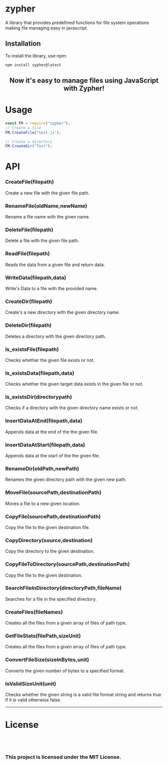 # zypher

A library that provides predefined functions for file system operations making file managing easy in javascript.

## Installation

To install the library, use npm:

```bash
npm install zypher@latest
```

<h2 align="center">Now it's easy to manage files using JavaScript with Zypher!</h2>
<h1>Usage</h1>

```js
const FM = require("zypher");
// Create a file
FM.CreateFile("test.js");

// Create a directory
FM.CreateDir("Test");
```

<h1>API</h1>
<h3>CreateFile(filepath)</h3>
<span>Create a new file with the given file path.</span>

<h3>RenameFile(oldName,newName)</h3>
<span>Rename a file name with the given name.</span>

<h3>DeleteFile(filepath)</h3>
<span>Delete a file with the given file path.</span>

<h3>ReadFile(filepath)</h3>
<span> Reads the data from a given file and return data.</span>

<h3>WriteData(filepath,data)</h3>
<span>Write's Data to a file with the provided name.</span>

<h3>CreateDir(filepath)</h3>
<span>Create's a new directory with the given directory name.</span>

<h3>DeleteDir(filepath)</h3>
<span>Deletes a directory with the given directory path.</span>

<h3>Is_existsFile(filepath)</h3>
<span>Checks whether the given file exists or not.</span>

<h3>Is_existsData(filepath,data)</h3>
<span>Checks whether the given target data exists in the given file or not.</span>

<h3>Is_existsDir(directorypath)</h3>
<span>Checks if a directory with the given directory name exists or not.</span>

<h3>InsertDataAtEnd(filepath,data)</h3>
<span>Appends data at the end of the the given file.</span>

<h3>InsertDataAtStart(filepath,data)</h3>
<span>Appends data at the start of the the given file.</span>

<h3>RenameDir(oldPath,newPath)</h3>
<span>Renames the given directory path with the given new path.</span>

<h3>MoveFile(sourcePath,destinationPath)</h3>
<span>Moves a file to a new given location.</span>

<h3>CopyFile(sourcePath,destinationPath)</h3>
<span>Copy the file to the given destination file.</span>

<h3>CopyDirectory(source,destination)</h3>
<span>Copy the directory to the given destination.</span>

<h3>CopyFileToDirectory(sourcePath,destinationPath)</h3>
<span>Copy the file to the given destination.</span>

<h3>SearchFileInDirectory(directoryPath,fileName)</h3>
<span>Searches for a file in the specified directory.</span>

<h3>CreateFiles(fileNames)</h3>
<span>Creates all the files from a given array of files of path type.</span>

<h3>GetFileStats(filePath,sizeUnit)</h3>
<span>Creates all the files from a given array of files of path type.</span>

<h3>ConvertFileSize(sizeInBytes,unit)</h3>
<span>Converts the given number of bytes to a specified format.</span>

<h3>IsValidSizeUnit(unit)</h3>
<span>Checks whether the given string is a valid file format string and returns true if it is valid otherwise false.</span>

<hr/>
<h1>License</h1>
<br/>
<br/>
<h3>This project is licensed under the MIT License.</h3>
